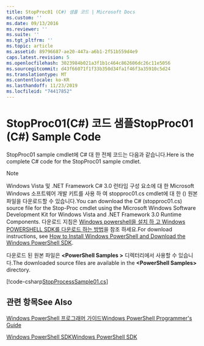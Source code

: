 ```yaml
---
title: StopProc01 (C#) 샘플 코드 | Microsoft Docs
ms.custom: ''
ms.date: 09/13/2016
ms.reviewer: ''
ms.suite: ''
ms.tgt_pltfrm: ''
ms.topic: article
ms.assetid: 89796687-ae20-447a-a6b1-2f51b559d4e9
caps.latest.revision: 5
ms.openlocfilehash: 3023984b021a3f1b1c464c862606dc26c11e5056
ms.sourcegitcommit: d43f66071f1f33b350d34fa1f46f3a35910c5d24
ms.translationtype: MT
ms.contentlocale: ko-KR
ms.lasthandoff: 11/23/2019
ms.locfileid: "74417852"
---
```

# <a name="stopproc01-c-sample-code"></a><span data-ttu-id="65eea-102">StopProc01(C#) 코드 샘플</span><span class="sxs-lookup"><span data-stu-id="65eea-102">StopProc01 (C#) Sample Code</span></span>

<span data-ttu-id="65eea-103">StopProc01 sample cmdlet에 C# 대 한 전체 코드는 다음과 같습니다.</span><span class="sxs-lookup"><span data-stu-id="65eea-103">Here is the complete C# code for the StopProc01 sample cmdlet.</span></span>

> [!NOTE]
> <span data-ttu-id="65eea-104">Windows Vista 및 .NET Framework C# 3.0 런타임 구성 요소에 대 한 Microsoft Windows 소프트웨어 개발 키트를 사용 하 여 stopproc01.cs cmdlet에 대 한 () 원본 파일을 다운로드할 수 있습니다.</span><span class="sxs-lookup"><span data-stu-id="65eea-104">You can download the C# (stopproc01.cs) source file for the Stop-Proc cmdlet using the Microsoft Windows Software Development Kit for Windows Vista and .NET Framework 3.0 Runtime Components.</span></span> <span data-ttu-id="65eea-105">다운로드 지침은 [Windows powershell을 설치 하 고 Windows POWERSHELL SDK를 다운로드 하는 방법](/powershell/scripting/developer/installing-the-windows-powershell-sdk)을 참조 하세요.</span><span class="sxs-lookup"><span data-stu-id="65eea-105">For download instructions, see [How to Install Windows PowerShell and Download the Windows PowerShell SDK](/powershell/scripting/developer/installing-the-windows-powershell-sdk).</span></span>
>
> <span data-ttu-id="65eea-106">다운로드 된 원본 파일은 **\<PowerShell Samples >** 디렉터리에서 사용할 수 있습니다.</span><span class="sxs-lookup"><span data-stu-id="65eea-106">The downloaded source files are available in the **\<PowerShell Samples>** directory.</span></span>

[!code-csharp[StopProcessSample01.cs](../../../../powershell-sdk-samples/SDK-2.0/csharp/StopProcessSample01/StopProcessSample01.cs#L11-L212 "StopProcessSample01.cs")]

## <a name="see-also"></a><span data-ttu-id="65eea-107">관련 항목</span><span class="sxs-lookup"><span data-stu-id="65eea-107">See Also</span></span>

[<span data-ttu-id="65eea-108">Windows PowerShell 프로그래머 가이드</span><span class="sxs-lookup"><span data-stu-id="65eea-108">Windows PowerShell Programmer's Guide</span></span>](./windows-powershell-programmer-s-guide.md)

[<span data-ttu-id="65eea-109">Windows PowerShell SDK</span><span class="sxs-lookup"><span data-stu-id="65eea-109">Windows PowerShell SDK</span></span>](../windows-powershell-reference.md)
